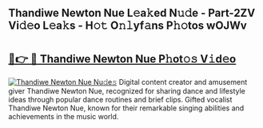 ## Thandiwe Newton Nue L𝚎a𝚔ed N𝚞𝚍e - Part-2ZV Vi𝚍𝚎o L𝚎a𝚔s - H𝚘𝚝 O𝚗𝚕yf𝚊ns P𝚑𝚘tos wOJWv

# <h2><a href="http://kf5c5ht.oniu.top/?m=Thandiwe+Newton+Nue">🔗👉 🔴 Thandiwe Newton Nue P𝚑ot𝚘𝚜 V𝚒d𝚎o</a></h2>

[![Thandiwe Newton Nue Nu𝚍e𝚜](https://i.imgur.com/0qMVB7G.gif)](http://kf5c5ht.oniu.top/?m=Thandiwe+Newton+Nue)
Digital content creator and amusement giver Thandiwe Newton Nue, recognized for sharing dance and lifestyle ideas through popular dance routines and brief clips. Gifted vocalist Thandiwe Newton Nue, known for their remarkable singing abilities and achievements in the music world.  
